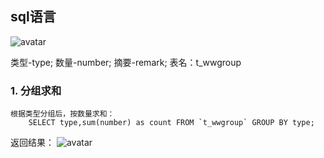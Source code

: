 ## sql语言

  ![avatar](https://images0.cnblogs.com/blog/33509/201304/28234015-f1cc175bc15c439d94abf7cb1c52ab97.png)
  
  类型-type; 数量-number; 摘要-remark; 表名：t_wwgroup
  
  ### 1. 分组求和
    根据类型分组后，按数量求和：
        SELECT type,sum(number) as count FROM `t_wwgroup` GROUP BY type;
        
   返回结果：
    ![avatar](https://images0.cnblogs.com/blog/33509/201304/28234054-ff92ae14bfe74da98c4deb8d7c78f2f8.png)
        
  
  
